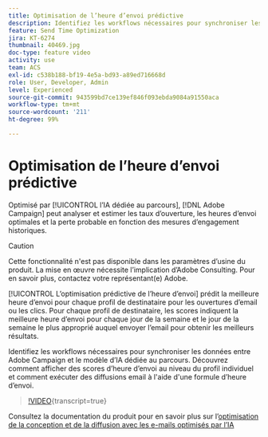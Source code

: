 ```yaml
---
title: Optimisation de l’heure d’envoi prédictive
description: Identifiez les workflows nécessaires pour synchroniser les données entre Adobe Campaign et le modèle d’IA dédiée au parcours. Découvrez comment afficher des scores d’heure d’envoi au niveau du profil individuel et comment exécuter des diffusions email à l'aide d'une formule d’heure d’envoi.
feature: Send Time Optimization
jira: KT-6274
thumbnail: 40469.jpg
doc-type: feature video
activity: use
team: ACS
exl-id: c538b188-bf19-4e5a-bd93-a89ed716668d
role: User, Developer, Admin
level: Experienced
source-git-commit: 943599bd7ce139ef846f093ebda9084a91550aca
workflow-type: tm+mt
source-wordcount: '211'
ht-degree: 99%

---
```


# Optimisation de l’heure d’envoi prédictive

Optimisé par [!UICONTROL l’IA dédiée au parcours], [!DNL Adobe Campaign] peut analyser et estimer les taux d’ouverture, les heures d’envoi optimales et la perte probable en fonction des mesures d’engagement historiques.

>[!CAUTION]
>Cette fonctionnalité n&#39;est pas disponible dans les paramètres d’usine du produit. La mise en œuvre nécessite l’implication d’Adobe Consulting. Pour en savoir plus, contactez votre représentant(e) Adobe.

[!UICONTROL L’optimisation prédictive de l’heure d’envoi] prédit la meilleure heure d’envoi pour chaque profil de destinataire pour les ouvertures d’email ou les clics. Pour chaque profil de destinataire, les scores indiquent la meilleure heure d’envoi pour chaque jour de la semaine et le jour de la semaine le plus approprié auquel envoyer l’email pour obtenir les meilleurs résultats.

Identifiez les workflows nécessaires pour synchroniser les données entre Adobe Campaign et le modèle d’IA dédiée au parcours. Découvrez comment afficher des scores d’heure d’envoi au niveau du profil individuel et comment exécuter des diffusions email à l&#39;aide d&#39;une formule d’heure d’envoi.

>[!VIDEO](https://video.tv.adobe.com/v/40469?learn=on){transcript=true}

Consultez la documentation du produit pour en savoir plus sur l’[optimisation de la conception et de la diffusion avec les e-mails optimisés par l’IA](https://experienceleague.adobe.com/docs/campaign-standard/using/testing-and-sending/preparing-and-testing-messages/predictive.html?lang=fr)
